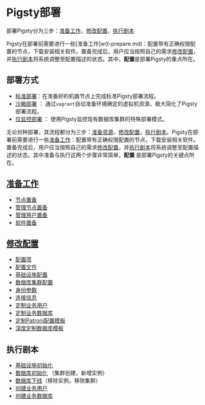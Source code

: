 # Pigsty部署

部署Pigsty分为三步：[准备工作](t-prepare.md)，[修改配置](c-config.md)，[执行剧本](#执行剧本)

Pigsty在部署前需要进行一些[准备工作]w(t-prepare.md)：配置带有正确权限配置的节点，下载安装相关软件。置备完成后，用户应当按照自己的需求[修改配置](v-config.md)，并[执行剧本](#执行剧本)将系统调整至配置描述的状态。其中，**配置**是部署Pigsty的重点所在。

## 部署方式

* [标准部署](t-deploy.md)：在准备好的机器节点上完成标准Pigsty部署流程。
* [沙箱部署](s-sandbox.md) ： 通过`vagrant`自动准备环境确定的虚拟机资源，极大简化了Pigsty部署流程。
* [仅监控部署](t-monly.md) ： 使用Pigsty监控现有数据库集群的特殊部署模式。

无论何种部署，其流程都分为三步：[准备资源](t-prepare.md)，[修改配置](c-config.md)，[执行剧本](p-playbook.md)。Pigsty在部署前需要进行一些[准备工作](t-prepare.md)：配置带有正确权限配置的节点，下载安装相关软件。置备完成后，用户应当按照自己的需求[修改配置](c-config.md)，并[执行剧本](p-playbook.md)将系统调整至配置描述的状态。其中准备与执行这两个步骤非常简单，**配置** 是部署Pigsty的关键点所在。

## [准备工作](t-prepare.md)

- [节点置备](t-prepare.md#节点置备)
- [管理节点置备](t-prepare.md#管理节点置备)
- [管理用户置备](t-prepare.md#管理用户置备)
- [软件置备](t-prepare.md#软件置备)

## [修改配置](c-config.md)

- [配置项](c-config#配置项)
- [配置文件](c-config#配置文件)
- [基础设施配置](c-config#基础设施配置)
- [数据库集群配置](c-config#数据库集群配置)
- [身份参数](c-config#身份参数)
- [连接信息](c-config#连接信息)
- [定制业务用户](c-user.md)
- [定制业务数据库](c-database.md)
- [定制Patroni配置模板](t-patroni-template.md)
- [深度定制数据库模板](t-customize-template.md)


## 执行剧本

* [基础设施初始化](p-infra.md)
* [数据库初始化](p-pgsql.md) （集群创建，新增实例）
* [数据库下线](p-pgsql-remove.md)（移除实例，移除集群）
* [创建业务用户](p-pgsql-createuser.md)
* [创建业务数据库](p-pgsql-createdb.md)







